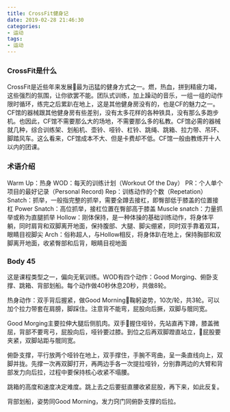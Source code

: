 ```yaml
---
title: CrossFit健身记
date: 2019-02-28 21:46:30
categories:
- 运动
tags: 
- 运动
---
```

### CrossFit是什么
CrossFit是近些年来发展最为迅猛的健身方式之一。燃，热血，拼到精疲力竭，这些强烈的氛围，让你欲罢不能。团队式训练，加上躁动的音乐，一组一组的动作限时循环，练完之后累趴在地上，这是其他健身房没有的，也是CF的魅力之一。CF馆的器械跟其他健身房有些差别，没有太多花样的各种铁具，没有那么多跑步机。也因此，CF馆不需要那么大的场地，不需要那么多的私教。CF馆必需的器械就几种，综合训练架、划船机、壶铃、哑铃、杠铃、跳绳、跳箱、拉力带、吊环、脚踏风车。这么看来，CF馆成本不大、但是卡费却不低。CF馆一般由教练开十人以内的团课。

### 术语介绍
Warm Up：热身
WOD：每天的训练计划（Workout Of the Day）
PR：个人单个项目的最好记录（Personal Record)
Rep：训练动作的个数（Repetation）
Snatch：抓举，一般指完整的抓举，需要全蹲去接杠，即臀部低于膝盖的位置接杠
Power Snatch：高位抓举，接杠位置在臀部高于膝盖
Muscle snatch：力量抓举或称为直腿抓举
Hollow：刚体保持，是一种体操的基础训练动作，将身体平躺，同时肩背和双脚离开地面，保持腹部、大腿、脚尖绷紧，同时双手靠着双耳，眼睛目视脚尖
Arch：俗称超人，与Hollow相反，将身体趴在地上，保持胸部和双脚离开地面，收紧臀部和后背，眼睛目视地面

### Body 45
这是课程类型之一，偏向无氧训练。WOD有四个动作：Good Morging、俯卧支撑、跳箱、背部划船。每个动作做40秒休息20秒，共做8轮。

热身动作：双手背后握紧，做Good Morning鞠躬姿势，10次/轮，共3轮。可以加个拉力带套在肩膀，脚踩住。注意背不能弯，屁股向后撅，双脚与髋同宽。

Good Morging主要拉伸大腿后侧肌肉。双手握住哑铃，先站直再下蹲，膝盖微屈，背部不要弯弓，屁股向后，哑铃要过膝。到位之后再双脚蹬直站立，屁股要夹紧，双脚站距与髋同宽。

俯卧支撑，平行放两个哑铃在地上，双手撑住，手腕不弯曲，呈一条直线向上，双脚并拢。先撑一次再双脚打开，再两边手各一次提拉哑铃，分别靠两边的大臂和背部发力向后拉，过程中要保持核心收紧不塌腰。

跳箱的高度和速度决定难度。跳上去之后要挺直腰收紧屁股，再下来，如此反复。

背部划船，姿势同Good Morning，发力窍门同俯卧支撑的后拉。



